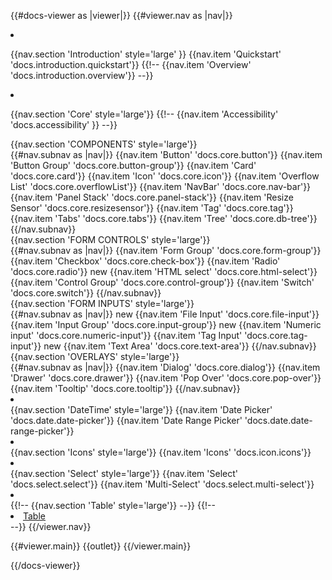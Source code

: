 {{#docs-viewer as |viewer|}}
{{#viewer.nav as |nav|}}
<li class="mt-8"></li>

{{nav.section 'Introduction'  style='large' }}
{{nav.item 'Quickstart' 'docs.introduction.quickstart'}}
{{!-- {{nav.item 'Overview' 'docs.introduction.overview'}} --}}

<li class="mt-8"></li>


{{nav.section 'Core' style='large'}}
{{!-- {{nav.item 'Accessibility' 'docs.accessibility' }} --}}
<div class="subnav-section">
    {{nav.section 'COMPONENTS' style='large'}}
</div>
{{#nav.subnav as |nav|}}
    {{nav.item 'Button' 'docs.core.button'}}
    {{nav.item 'Button Group' 'docs.core.button-group'}}
    {{nav.item 'Card' 'docs.core.card'}}
    {{nav.item 'Icon' 'docs.core.icon'}}
    {{nav.item 'Overflow List' 'docs.core.overflowList'}}
    {{nav.item 'NavBar' 'docs.core.nav-bar'}}
    {{nav.item 'Panel Stack' 'docs.core.panel-stack'}}
    {{nav.item 'Resize Sensor' 'docs.core.resizesensor'}}
    {{nav.item 'Tag' 'docs.core.tag'}}
    {{nav.item 'Tabs' 'docs.core.tabs'}}
    {{nav.item 'Tree' 'docs.core.db-tree'}}
{{/nav.subnav}}
<div class="subnav-section">
    {{nav.section 'FORM CONTROLS' style='large'}}
</div>
{{#nav.subnav as |nav|}}
    {{nav.item 'Form Group' 'docs.core.form-group'}}
    {{nav.item 'Checkbox' 'docs.core.check-box'}}
    {{nav.item 'Radio' 'docs.core.radio'}}
    <span class="bp3-tag bp3-intent-success bp3-minimal docs-nav-tag float-right">
    <span class="bp3-text-overflow-ellipsis bp3-fill">new  </span>
    </span>
    {{nav.item 'HTML select' 'docs.core.html-select'}}
    {{nav.item 'Control Group' 'docs.core.control-group'}}
    {{nav.item 'Switch' 'docs.core.switch'}} 
{{/nav.subnav}}

<div class="subnav-section">
    {{nav.section 'FORM INPUTS' style='large'}}
</div>
{{#nav.subnav as |nav|}}
     <span class="bp3-tag bp3-intent-success bp3-minimal docs-nav-tag float-right">
     <span class="bp3-text-overflow-ellipsis bp3-fill">new  </span>
    </span>
    {{nav.item 'File Input' 'docs.core.file-input'}}
    {{nav.item 'Input Group' 'docs.core.input-group'}}
     <span class="bp3-tag bp3-intent-success bp3-minimal docs-nav-tag float-right">
    <span class="bp3-text-overflow-ellipsis bp3-fill">new  </span>
    </span>
    {{nav.item 'Numeric input' 'docs.core.numeric-input'}}
    {{nav.item 'Tag Input' 'docs.core.tag-input'}}
     <span class="bp3-tag bp3-intent-success bp3-minimal docs-nav-tag float-right">
    <span class="bp3-text-overflow-ellipsis bp3-fill">new  </span>
    </span>
    {{nav.item 'Text Area' 'docs.core.text-area'}}
{{/nav.subnav}}
<div class="subnav-section">
    {{nav.section 'OVERLAYS' style='large'}}
</div>
{{#nav.subnav as |nav|}}
    {{nav.item 'Dialog' 'docs.core.dialog'}}
    {{nav.item 'Drawer' 'docs.core.drawer'}}
    {{nav.item 'Pop Over' 'docs.core.pop-over'}}
    {{nav.item 'Tooltip' 'docs.core.tooltip'}}
{{/nav.subnav}}



<li class="mt-8"></li>
{{nav.section 'DateTime' style='large'}}
{{nav.item 'Date Picker' 'docs.date.date-picker'}}
{{nav.item 'Date Range Picker' 'docs.date.date-range-picker'}}

<li class="mt-8"></li>
{{nav.section 'Icons' style='large'}}
{{nav.item 'Icons' 'docs.icon.icons'}}


<li class="mt-8"></li>
{{nav.section 'Select' style='large'}}
{{nav.item 'Select' 'docs.select.select'}}
{{nav.item 'Multi-Select' 'docs.select.multi-select'}}

<li class="mt-8"></li>
{{!-- {{nav.section 'Table' style='large'}} --}}
{{!-- <li class="docs-mt-2 docs-ml-4 docs-mb-1 docs-flex docs-items-center docs-text-sm">
<a href="https://dunkinbase.github.io/ember-elements-table/versions/master/scenarios/performance"  class="docs-text-grey-darker docs-no-underline hover:docs-underline ember-view">      Table
</a>
</li> --}}
{{/viewer.nav}}

{{#viewer.main}}
    <Render>
       {{outlet}}
    </Render>
{{/viewer.main}}

{{/docs-viewer}}